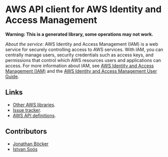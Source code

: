 # AWS API client for AWS Identity and Access Management

**Warning: This is a generated library, some operations may not work.**

*About the service:*
AWS Identity and Access Management (IAM) is a web service for securely
controlling access to AWS services. With IAM, you can centrally manage
users, security credentials such as access keys, and permissions that
control which AWS resources users and applications can access. For more
information about IAM, see <a href="https://aws.amazon.com/iam/">AWS Identity
and Access Management (IAM)</a> and the <a
href="https://docs.aws.amazon.com/IAM/latest/UserGuide/">AWS Identity and
Access Management User Guide</a>.

## Links

- [Other AWS libraries](https://github.com/agilord/aws_client/tree/master/generated).
- [Issue tracker](https://github.com/agilord/aws_client/issues).
- [AWS API definitions](https://github.com/aws/aws-sdk-js/tree/master/apis).

## Contributors

- [Jonathan Böcker](https://github.com/Schwusch)
- [Istvan Soós](https://github.com/isoos)

